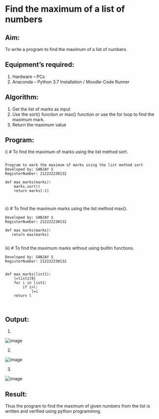# Find the maximum of a list of numbers
## Aim:
To write a program to find the maximum of a list of numbers.
## Equipment’s required:
1.	Hardware – PCs
2.	Anaconda – Python 3.7 Installation / Moodle-Code Runner
## Algorithm:
1.	Get the list of marks as input
2.	Use the sort() function or max() function or use the for loop to find the maximum mark.
3.	Return the maximum value
## Program:

i)	# To find the maximum of marks using the list method sort.
```
 
Program to mark the maximum of marks using the list method sort
Developed by: SANJAY S
RegisterNumber: 212222230132

def max_marks(marks):
    marks.sort()
    return marks[-1]



```

ii)	# To find the maximum marks using the list method max().
```
Developed by: SANJAY S
RegisterNumber: 212222230132

def max_marks(marks):
   return max(marks)


```

iii) # To find the maximum marks without using builtin functions.
```
Developed by: SANJAY S
RegisterNumber: 212222230132


def max_marks(list1):
    l=list1[0]
    for i in list1:
        if i>l:
            l=i
    return l        
  


```
## Output:
1.


![image](https://github.com/22002102/FindMaximum/assets/119091638/db34f52d-d22e-41df-b10b-3f3914b4e318)



2.


![image](https://github.com/22002102/FindMaximum/assets/119091638/3ce70253-3d7d-4c37-a67c-eece783c9eac)



3.



![image](https://github.com/22002102/FindMaximum/assets/119091638/39631129-6480-433d-a99a-11cae97bd457)





## Result:
Thus the program to find the maximum of given numbers from the list is written and verified using python programming.
